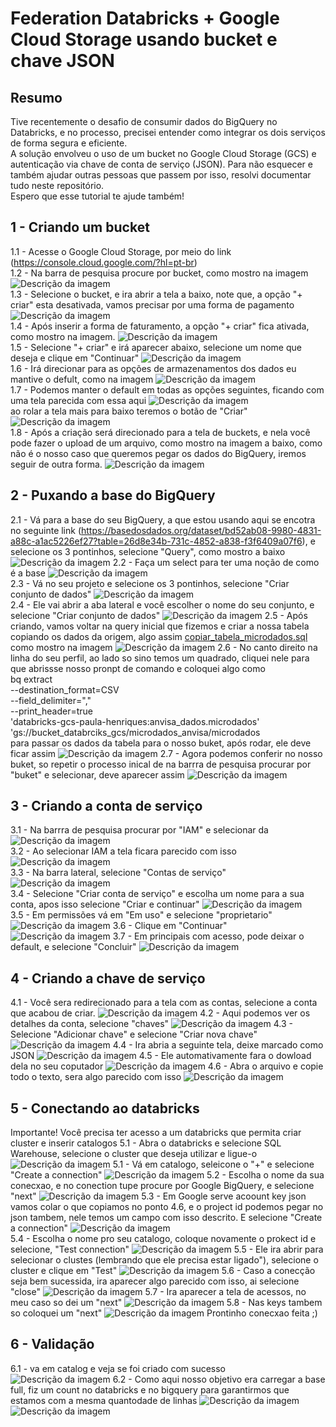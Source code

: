 # Federation Databricks + Google Cloud Storage usando bucket e chave JSON

## Resumo
Tive recentemente o desafio de consumir dados do BigQuery no Databricks, e no processo, precisei entender como integrar os dois serviços de forma segura e eficiente.  
A solução envolveu o uso de um bucket no Google Cloud Storage (GCS) e autenticação via chave de conta de serviço (JSON). Para não esquecer e também ajudar outras pessoas que passem por isso, resolvi documentar tudo neste repositório.  
Espero que esse tutorial te ajude também!

## 1 - Criando um bucket
1.1 - Acesse o Google Cloud Storage, por meio do link (https://console.cloud.google.com/?hl=pt-br)   
1.2 - Na barra de pesquisa procure por bucket, como mostro na imagem ![Descrição da imagem](imagens/img1.png)  
1.3 - Selecione o bucket, e ira abrir a tela a baixo, note que, a opção "+ criar" esta desativada, vamos precisar por uma forma de pagamento ![Descrição da imagem](imagens/img2.png)  
1.4 - Após inserir a forma de faturamento, a opção "+ criar" fica ativada, como mostro na imagem. ![Descrição da imagem](imagens/img3.png)  
1.5 - Selecione "+ criar" e irá aparecer abaixo, selecione um nome que deseja e clique em "Continuar" ![Descrição da imagem](imagens/img4.png)  
1.6 - Irá direcionar para as opções de armazenamentos dos dados eu mantive o defult, como na imagem ![Descrição da imagem](imagens/img5.png)  
1.7 - Podemos manter o default em todas as opções seguintes, ficando com uma tela parecida com essa aqui ![Descrição da imagem](imagens/img6.png)  
ao rolar a tela mais para baixo teremos o botão de "Criar" ![Descrição da imagem](imagens/img7.png)  
1.8 - Após a criação será direcionado para a tela de buckets, e nela você pode fazer o upload de um arquivo, como mostro na imagem a baixo, como não é o nosso caso que queremos pegar os dados do BigQuery, iremos seguir de outra forma. ![Descrição da imagem](imagens/img8.png)  

## 2 - Puxando a base do BigQuery
2.1 - Vá para a base do seu BigQuery, a que estou usando aqui se encotra no seguinte link (https://basedosdados.org/dataset/bd52ab08-9980-4831-a88c-a1ac5226ef27?table=26d8e34b-731c-4852-a838-f3f6409a07f6), e selecione os 3 pontinhos, selecione "Query", como mostro a baixo  ![Descrição da imagem](imagens/img9.png) 
2.2 - Faça um select para ter uma noção de como é a base ![Descrição da imagem](imagens/img10.png)   
2.3 - Vá no seu projeto e selecione os 3 pontinhos, selecione "Criar conjunto de dados" ![Descrição da imagem](imagens/img12.png)  
2.4 - Ele vai abrir a aba lateral e você escolher o nome do seu conjunto, e selecione "Criar conjunto de dados" ![Descrição da imagem](imagens/img13.png) 
2.5 - Após criando, vamos voltar na query inicial que fizemos e criar a nossa tabela copiando os dados da origem, algo assim [copiar_tabela_microdados.sql](copiar_tabela_microdados.sql) como mostro na imagem ![Descrição da imagem](imagens/img14.png) 
2.6 - No canto direito na linha do seu perfil, ao lado so sino temos um quadrado, cliquei nele para que abrissse nosso pronpt de comando e coloquei algo como  
bq extract \
  --destination_format=CSV \
  --field_delimiter="," \
  --print_header=true \
  'databricks-gcs-paula-henriques:anvisa_dados.microdados' \
  'gs://bucket_databrciks_gcs/microdados_anvisa/microdados  
para passar os dados da tabela para o nosso buket, após rodar, ele deve ficar assim ![Descrição da imagem](imagens/img15.png) 
2.7 - Agora podemos conferir no nosso buket, so repetir o processo inical de na barrra de pesquisa procurar por "buket" e selecionar, deve aparecer assim ![Descrição da imagem](imagens/img16.png) 

## 3 - Criando a conta de serviço    
3.1 - Na barrra de pesquisa procurar por "IAM" e selecionar da ![Descrição da imagem](imagens/img21.png)  
3.2 - Ao selecionar IAM a tela ficara parecido com isso ![Descrição da imagem](imagens/img22.png)  
3.3 - Na barra lateral, selecione "Contas de serviço" ![Descrição da imagem](imagens/img23.png)  
3.4 - Selecione "Criar conta de serviço" e  escolha um nome para a sua conta, apos isso selecione "Criar e continuar" ![Descrição da imagem](imagens/img24.png)  
3.5 - Em permissões vá em "Em uso" e selecione "proprietario" ![Descrição da imagem](imagens/img25.png) 
3.6 - Clique em "Continuar" ![Descrição da imagem](imagens/img26.png) 
3.7 - Em principais com acesso, pode deixar o default, e selecione "Concluir" ![Descrição da imagem](imagens/img27.png) 

## 4 - Criando a chave de serviço   
4.1 - Você sera redirecionado para a tela com as contas, selecione a conta que acabou de criar. ![Descrição da imagem](imagens/img28.png) 
4.2 - Aqui podemos ver os detalhes da conta, selecione "chaves" ![Descrição da imagem](imagens/img29.png)
4.3 - Selecione "Adicionar chave" e selecione "Criar nova chave" ![Descrição da imagem](imagens/img31.png)
4.4 - Ira abria a seguinte tela, deixe marcado como JSON ![Descrição da imagem](imagens/img32.png)
4.5 - Ele automativamente fara o dowload dela no seu coputador ![Descrição da imagem](imagens/img33.png)
4.6 - Abra o arquivo e copie todo o texto, sera algo parecido com isso ![Descrição da imagem](imagens/img34.png)

## 5 - Conectando ao databricks
Importante! Você precisa ter acesso a um databricks que permita criar cluster e inserir catalogos
5.1 - Abra o databricks e selecione SQL Warehouse, selecione o cluster que deseja utilizar e ligue-o ![Descrição da imagem](imagens/img17.png)
5.1 - Vá em catalogo, seleicone o "+" e selecione  "Create a connection" ![Descrição da imagem](imagens/img19.png)
5.2 - Escolha o nome da sua conecxao, e no conection tupe procure por Google BigQuery, e selecione "next" ![Descrição da imagem](imagens/img20.png)
5.3 - Em Google serve acoount key json vamos colar o que copiamos no ponto 4.6, e o project id podemos pegar no json tambem, nele temos um campo com isso descrito. E selecione "Create a connection" ![Descrição da imagem](imagens/img35.png)  
5.4 - Escolha o nome pro seu catalogo, coloque novamente o prokect id e selecione, "Test connection" ![Descrição da imagem](imagens/img36.png) 
5.5 - Ele ira abrir para selecionar o clustes (lembrando que ele precisa estar ligado"), selecione o cluster e clique em "Test" ![Descrição da imagem](imagens/img37.png) 
5.6 - Caso a conecção seja bem sucessida, ira aparecer algo parecido com isso, ai selecione "close" ![Descrição da imagem](imagens/img38.png) 
5.7 - Ira aparecer a tela de acessos, no meu caso so dei um "next" ![Descrição da imagem](imagens/img39.png) 
5.8 - Nas keys tambem so coloquei um "next" ![Descrição da imagem](imagens/img40.png) 
Prontinho conecxao feita ;)

## 6 - Validação
6.1 - va em catalog e veja se foi criado com sucesso ![Descrição da imagem](imagens/img41.png) 
6.2 - Como aqui nosso objetivo era carregar a base full, fiz um count no databricks e no bigquery para garantirmos que estamos com a mesma quantodade de linhas 
![Descrição da imagem](imagens/img42.png)  ![Descrição da imagem](imagens/img43.png) 



